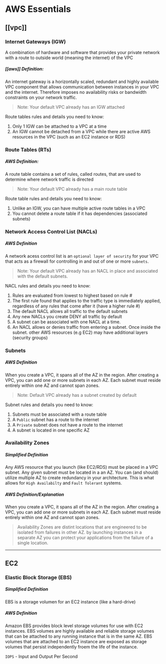 # AWS Essentials 

## [[vpc]]

### Internet Gateways (IGW)
A combination of hardware and software that provides your private network with a route to outside world (meaning the internet) of the VPC

##### [[aws]] Definition:

An internet gateway is a horizontally scaled, redundant and highly available VPC component that allows communication between instances in your VPC and the internet. Therefore imposes no availability risks or bandwidth constraints on your network traffic.

> Note: Your default VPC already has an IGW attached

Route tables rules and details you need to know:
1. Only 1 IGW can be attached to a VPC at a time
2. An IGW cannot be detached from a VPC while there are active AWS resources in the VPC (such as an EC2 instance or RDS)


### Route Tables (RTs)

##### AWS Definition:

A route table contains a set of rules, called routes, that are used to determine where network traffic is directed

> Note: Your default VPC already has a main route table

Route table rules and details you need to know:
1. Unlike an IGW, you can have multiple active route tables in a VPC
2. You cannot delete a route table if it has dependencies (associated subnets)

### Network Access Control List (NACLs)

##### AWS Definition

A network acess control list is an `optional layer of security` for your VPC that acts as a firewall for controlling in and out of one or more `subnets`.

> Note: Your default VPC already has an NACL in place and associated with the default subnets.

NACL rules and details you need to know:
1. Rules are evaluated from lowest to highest based on rule #
2. The first rule found that applies to the traffic type is immediately applied, regardless of any rules that come after it (have a higher rule #)
3. The default NACL allows all traffic to the default subnets
4. Any new NACLs you create DENY all traffic by default
5. A subnet can be associated with one NACL at a time.
6. An NACL allows or denies traffic from entering a subnet. Once inside the subnet. other AWS resources (e.g EC2) may have additional layers (security groups)

### Subnets

##### AWS Definition

When you create a VPC, it spans all of the AZ in the region. After creating a VPC, you can add one or more subnets in each AZ. Each subnet must reside entirely within one AZ and cannot span zones.

> Note: Default VPC already has a subnet created by default

Subnet rules and details you need to know:
1. Subnets must be associated with a route table
2. A `Public` subnet has a route to the internet
3. A `Private` subnet does not have a route to the internet
4. A subnet is located in one specific AZ

### Availability Zones

##### Simplified Definition

Any AWS resource that you launch (like EC2/RDS) must be placed in a VPC subnet. Any given subnet must be located in a an AZ. You can (and should) utilize multiple AZ to create redundancy in your architecture. This is what allows for `High Availabilty` and `Fault Tolerant` systems.

##### AWS Definition/Explanation

When you create a VPC, it spans all of the AZ in the region. After creating a VPC, you can add one or more subnets in each AZ. Each subnet must reside entirely within one AZ and cannot span zones.

> Availability Zones are distint locations that are engineered to be isolated from failures in other AZ. by launching instances in a separate AZ you can protect your applications from the failure of a single location.

---

## EC2

### Elastic Block Storage (EBS)

##### Simplified Definition

EBS is a storage volumen for an EC2 instance (like a hard-drive)

##### AWS Definition

Amazon EBS provides block level storage volumes for use with EC2 instances. EBS volumes are highly available and reliable storage volumes that can be attached to any running instance that is in the same AZ. EBS volumes that are attached to an EC2 instance are exposed as storage volumes that persist independently froem the life of the instance.



`IOPS` -  Input and Output Per Second



